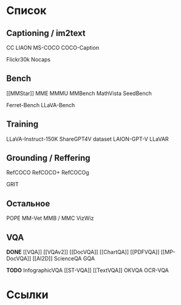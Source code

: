 

# Список

## Captioning / im2text

CC
LIAON
MS-COCO
COCO-Caption

Flickr30k
Nocaps

## Bench

[[MMStar]]
MME
MMMU
MMBench
MathVista
SeedBench

Ferret-Bench
LLaVA-Bench

## Training

LLaVA-Instruct-150K
ShareGPT4V dataset
LAION-GPT-V
LLaVAR

## Grounding / Reffering
RefCOCO
RefCOCO+
RefCOCOg

GRIT

## Остальное
POPE
MM-Vet
MMB / MMC
VizWiz

## VQA

**DONE**
[[VQA]]
[[VQAv2]]
[[DocVQA]]
[[ChartQA]]
[[PDFVQA]]
[[MP-DocVQA]]
[[AI2D]]
ScienceQA
GQA


**TODO**
InfographicVQA
[[ST-VQA]]
[[TextVQA]]
OKVQA
OCR-VQA


# Ссылки

